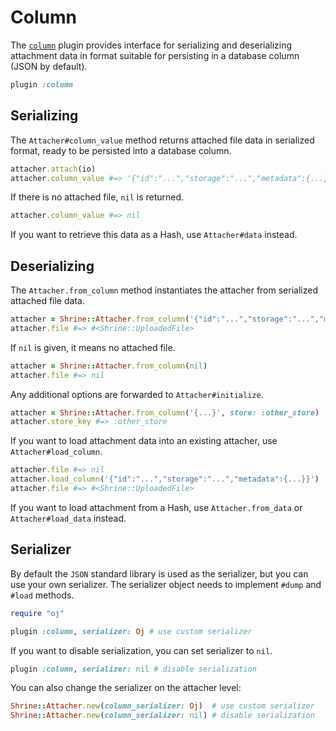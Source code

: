 # Column

The [`column`][column] plugin provides interface for serializing and
deserializing attachment data in format suitable for persisting in a database
column (JSON by default).

```rb
plugin :column
```

## Serializing

The `Attacher#column_value` method returns attached file data in serialized
format, ready to be persisted into a database column.

```rb
attacher.attach(io)
attacher.column_value #=> '{"id":"...","storage":"...","metadata":{...}}'
```

If there is no attached file, `nil` is returned.

```rb
attacher.column_value #=> nil
```

If you want to retrieve this data as a Hash, use `Attacher#data` instead.

## Deserializing

The `Attacher.from_column` method instantiates the attacher from serialized
attached file data.

```rb
attacher = Shrine::Attacher.from_column('{"id":"...","storage":"...","metadata":{...}}')
attacher.file #=> #<Shrine::UploadedFile>
```

If `nil` is given, it means no attached file.

```rb
attacher = Shrine::Attacher.from_column(nil)
attacher.file #=> nil
```

Any additional options are forwarded to `Attacher#initialize`.

```rb
attacher = Shrine::Attacher.from_column('{...}', store: :other_store)
attacher.store_key #=> :other_store
```

If you want to load attachment data into an existing attacher, use
`Attacher#load_column`.

```rb
attacher.file #=> nil
attacher.load_column('{"id":"...","storage":"...","metadata":{...}}')
attacher.file #=> #<Shrine::UploadedFile>
```

If you want to load attachment from a Hash, use `Attacher.from_data` or
`Attacher#load_data` instead.

## Serializer

By default the `JSON` standard library is used as the serializer, but you can
use your own serializer. The serializer object needs to implement `#dump` and
`#load` methods.

```rb
require "oj"

plugin :column, serializer: Oj # use custom serializer
```

If you want to disable serialization, you can set serializer to `nil`.

```rb
plugin :column, serializer: nil # disable serialization
```

You can also change the serializer on the attacher level:

```rb
Shrine::Attacher.new(column_serializer: Oj)  # use custom serializer
Shrine::Attacher.new(column_serializer: nil) # disable serialization
```

[column]: /lib/shrine/plugins/column.rb
